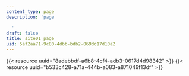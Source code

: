 ```yaml
---
content_type: page
description: 'page

  '
draft: false
title: site01 page
uid: 5af2aa71-9c80-4dbb-bdb2-069dc17d10a2
---
```

{{< resource uuid="8adebbdf-a6b8-4cf4-adb3-0617d4d98342" >}}
{{< resource uuid="b533c428-a71a-444b-a083-a871049f13df" >}}